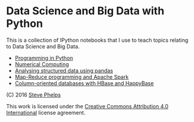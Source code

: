 
# Data Science and Big Data with Python

This is a collection of IPython notebooks that I use to teach topics relating to Data Science and Big Data.

- [Programming in Python](http://nbviewer.jupyter.org/github/phelps-sg/python-bigdata/blob/master/src/main/ipynb/intro-python.ipynbsrc/main/ipynb/intro-python.ipynb)
- [Numerical Computing](http://nbviewer.jupyter.org/github/phelps-sg/python-bigdata/blob/master/src/main/ipynb/numerical-slides.ipynb)
- [Analysing structured data using pandas](http://nbviewer.jupyter.org/github/phelps-sg/python-bigdata/blob/master/src/main/ipynb/pandas.ipynb)
- [Map-Reduce programming and Apache Spark](http://nbviewer.jupyter.org/github/phelps-sg/python-bigdata/blob/master/src/main/ipynb/spark-mapreduce.ipynb)
- [Column-oriented databases with HBase and HappyBase](http://nbviewer.jupyter.org/github/phelps-sg/python-bigdata/blob/master/src/main/ipynb/hbase-python-slides.ipynb)

(C) 2016 [Steve Phelps](http://sphelps.net)

This work is licensed under the [Creative Commons Attribution 4.0 International](https://creativecommons.org/licenses/by/4.0/) license agreement.

